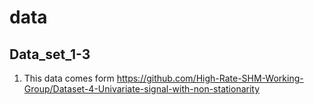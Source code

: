 # data

## Data_set_1-3
1. This data comes form https://github.com/High-Rate-SHM-Working-Group/Dataset-4-Univariate-signal-with-non-stationarity



